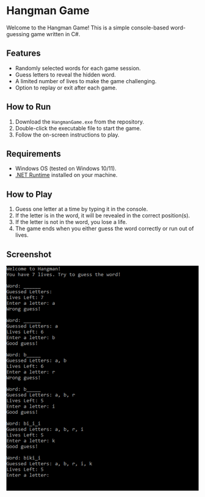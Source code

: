 # Hangman Game

Welcome to the Hangman Game! This is a simple console-based word-guessing game written in C#.

## Features
- Randomly selected words for each game session.
- Guess letters to reveal the hidden word.
- A limited number of lives to make the game challenging.
- Option to replay or exit after each game.

## How to Run
1. Download the `HangmanGame.exe` from the repository.
2. Double-click the executable file to start the game.
3. Follow the on-screen instructions to play.

## Requirements
- Windows OS (tested on Windows 10/11).
- [.NET Runtime](https://dotnet.microsoft.com/download) installed on your machine.

## How to Play
1. Guess one letter at a time by typing it in the console.
2. If the letter is in the word, it will be revealed in the correct position(s).
3. If the letter is not in the word, you lose a life.
4. The game ends when you either guess the word correctly or run out of lives.

## Screenshot
![Hangman Screenshot](./img/hangman.png)
